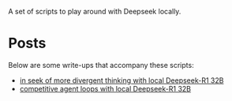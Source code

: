 A set of scripts to play around with Deepseek locally.

# Posts

Below are some write-ups that accompany these scripts:

- [in seek of more divergent thinking with local Deepseek-R1 32B](https://www.kokutech.com/blog/growth/deepseek-competitive-agent-loops-part-2)
- [competitive agent loops with local Deepseek-R1 32B](https://www.kokutech.com/blog/growth/competitive-agent-loops-deepseek-ollama-2025)